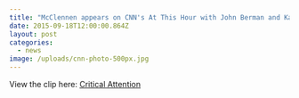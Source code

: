 ```yaml
---
title: "McClennen appears on CNN's At This Hour with John Berman and Kate Bolduan to discuss the premiere of The Late Show with Stephen Colbert"
date: 2015-09-18T12:00:00.864Z
layout: post
categories: 
  - news
image: /uploads/cnn-photo-500px.jpg
---
```


View the clip here: [Critical Attention](https://beta.criticalmention.com/app/#clip/view?16244582/token/1a038013-af03-4f15-af77-2852ef86755e)
